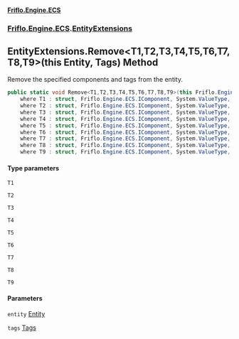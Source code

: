 #### [Friflo.Engine.ECS](index.md 'index')
### [Friflo.Engine.ECS](Friflo.Engine.ECS.md 'Friflo.Engine.ECS').[EntityExtensions](EntityExtensions.md 'Friflo.Engine.ECS.EntityExtensions')

## EntityExtensions.Remove<T1,T2,T3,T4,T5,T6,T7,T8,T9>(this Entity, Tags) Method

Remove the specified components and tags from the entity.

```csharp
public static void Remove<T1,T2,T3,T4,T5,T6,T7,T8,T9>(this Friflo.Engine.ECS.Entity entity, in Friflo.Engine.ECS.Tags tags=default(Friflo.Engine.ECS.Tags))
    where T1 : struct, Friflo.Engine.ECS.IComponent, System.ValueType, System.ValueType
    where T2 : struct, Friflo.Engine.ECS.IComponent, System.ValueType, System.ValueType
    where T3 : struct, Friflo.Engine.ECS.IComponent, System.ValueType, System.ValueType
    where T4 : struct, Friflo.Engine.ECS.IComponent, System.ValueType, System.ValueType
    where T5 : struct, Friflo.Engine.ECS.IComponent, System.ValueType, System.ValueType
    where T6 : struct, Friflo.Engine.ECS.IComponent, System.ValueType, System.ValueType
    where T7 : struct, Friflo.Engine.ECS.IComponent, System.ValueType, System.ValueType
    where T8 : struct, Friflo.Engine.ECS.IComponent, System.ValueType, System.ValueType
    where T9 : struct, Friflo.Engine.ECS.IComponent, System.ValueType, System.ValueType;
```
#### Type parameters

<a name='Friflo.Engine.ECS.EntityExtensions.Remove_T1,T2,T3,T4,T5,T6,T7,T8,T9_(thisFriflo.Engine.ECS.Entity,Friflo.Engine.ECS.Tags).T1'></a>

`T1`

<a name='Friflo.Engine.ECS.EntityExtensions.Remove_T1,T2,T3,T4,T5,T6,T7,T8,T9_(thisFriflo.Engine.ECS.Entity,Friflo.Engine.ECS.Tags).T2'></a>

`T2`

<a name='Friflo.Engine.ECS.EntityExtensions.Remove_T1,T2,T3,T4,T5,T6,T7,T8,T9_(thisFriflo.Engine.ECS.Entity,Friflo.Engine.ECS.Tags).T3'></a>

`T3`

<a name='Friflo.Engine.ECS.EntityExtensions.Remove_T1,T2,T3,T4,T5,T6,T7,T8,T9_(thisFriflo.Engine.ECS.Entity,Friflo.Engine.ECS.Tags).T4'></a>

`T4`

<a name='Friflo.Engine.ECS.EntityExtensions.Remove_T1,T2,T3,T4,T5,T6,T7,T8,T9_(thisFriflo.Engine.ECS.Entity,Friflo.Engine.ECS.Tags).T5'></a>

`T5`

<a name='Friflo.Engine.ECS.EntityExtensions.Remove_T1,T2,T3,T4,T5,T6,T7,T8,T9_(thisFriflo.Engine.ECS.Entity,Friflo.Engine.ECS.Tags).T6'></a>

`T6`

<a name='Friflo.Engine.ECS.EntityExtensions.Remove_T1,T2,T3,T4,T5,T6,T7,T8,T9_(thisFriflo.Engine.ECS.Entity,Friflo.Engine.ECS.Tags).T7'></a>

`T7`

<a name='Friflo.Engine.ECS.EntityExtensions.Remove_T1,T2,T3,T4,T5,T6,T7,T8,T9_(thisFriflo.Engine.ECS.Entity,Friflo.Engine.ECS.Tags).T8'></a>

`T8`

<a name='Friflo.Engine.ECS.EntityExtensions.Remove_T1,T2,T3,T4,T5,T6,T7,T8,T9_(thisFriflo.Engine.ECS.Entity,Friflo.Engine.ECS.Tags).T9'></a>

`T9`
#### Parameters

<a name='Friflo.Engine.ECS.EntityExtensions.Remove_T1,T2,T3,T4,T5,T6,T7,T8,T9_(thisFriflo.Engine.ECS.Entity,Friflo.Engine.ECS.Tags).entity'></a>

`entity` [Entity](Entity.md 'Friflo.Engine.ECS.Entity')

<a name='Friflo.Engine.ECS.EntityExtensions.Remove_T1,T2,T3,T4,T5,T6,T7,T8,T9_(thisFriflo.Engine.ECS.Entity,Friflo.Engine.ECS.Tags).tags'></a>

`tags` [Tags](Tags.md 'Friflo.Engine.ECS.Tags')